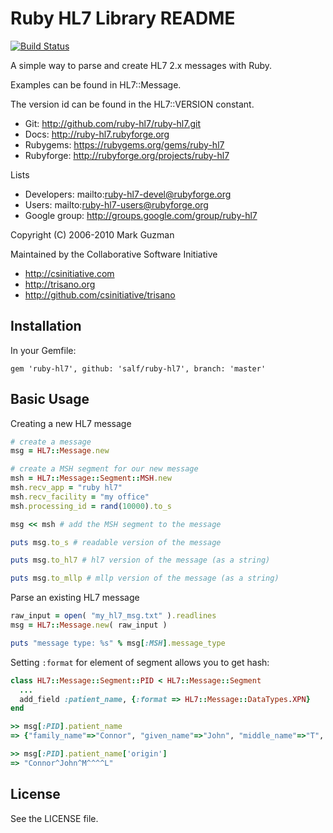 # Ruby HL7 Library README
[![Build Status](https://travis-ci.org/salf/ruby-hl7.png?branch=master)](https://travis-ci.org/salf/ruby-hl7)

A simple way to parse and create HL7 2.x messages with Ruby.

Examples can be found in HL7::Message.

The version id can be found in the HL7::VERSION constant.

* Git:          http://github.com/ruby-hl7/ruby-hl7.git
* Docs:         http://ruby-hl7.rubyforge.org
* Rubygems:     https://rubygems.org/gems/ruby-hl7
* Rubyforge:    http://rubyforge.org/projects/ruby-hl7

Lists

* Developers: mailto:ruby-hl7-devel@rubyforge.org
* Users: mailto:ruby-hl7-users@rubyforge.org
* Google group: http://groups.google.com/group/ruby-hl7

Copyright (C) 2006-2010 Mark Guzman

Maintained by the Collaborative Software Initiative

* http://csinitiative.com
* http://trisano.org
* http://github.com/csinitiative/trisano

## Installation

In your Gemfile:

  `gem 'ruby-hl7', github: 'salf/ruby-hl7', branch: 'master'`


## Basic Usage
Creating a new HL7 message
```ruby
# create a message
msg = HL7::Message.new

# create a MSH segment for our new message
msh = HL7::Message::Segment::MSH.new
msh.recv_app = "ruby hl7"
msh.recv_facility = "my office"
msh.processing_id = rand(10000).to_s

msg << msh # add the MSH segment to the message

puts msg.to_s # readable version of the message

puts msg.to_hl7 # hl7 version of the message (as a string)

puts msg.to_mllp # mllp version of the message (as a string)
```

Parse an existing HL7 message
```ruby
raw_input = open( "my_hl7_msg.txt" ).readlines
msg = HL7::Message.new( raw_input )

puts "message type: %s" % msg[:MSH].message_type
```
Setting `:format` for element of segment allows you to get hash:
```ruby
class HL7::Message::Segment::PID < HL7::Message::Segment
  ...
  add_field :patient_name, {:format => HL7::Message::DataTypes.XPN}
end

>> msg[:PID].patient_name
=> {"family_name"=>"Connor", "given_name"=>"John", "middle_name"=>"T", "suffix"=>"", "prefix"=>"", "degree"=>"", "name_type_code"=>"L", "origin"=>"Connor^John^M^^^^L"}

>> msg[:PID].patient_name['origin']
=> "Connor^John^M^^^^L"
```

## License
See the LICENSE file.